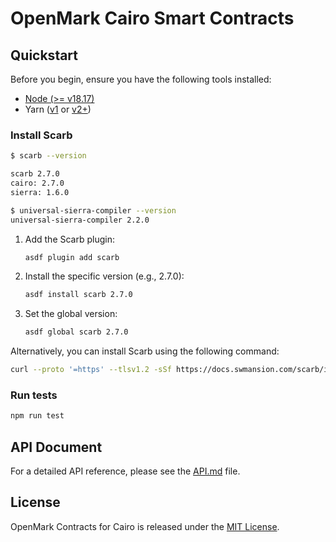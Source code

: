 # OpenMark Cairo Smart Contracts

## Quickstart

Before you begin, ensure you have the following tools installed:

- [Node (>= v18.17)](https://nodejs.org/en/download/)
- Yarn ([v1](https://classic.yarnpkg.com/en/docs/install/) or [v2+](https://yarnpkg.com/getting-started/install))

### Install Scarb

```sh
$ scarb --version

scarb 2.7.0
cairo: 2.7.0
sierra: 1.6.0

$ universal-sierra-compiler --version
universal-sierra-compiler 2.2.0
```

1. Add the Scarb plugin:

    ```bash
    asdf plugin add scarb
    ```

2. Install the specific version (e.g., 2.7.0):

    ```bash
    asdf install scarb 2.7.0
    ```

3. Set the global version:

    ```bash
    asdf global scarb 2.7.0
    ```

Alternatively, you can install Scarb using the following command:

```bash
curl --proto '=https' --tlsv1.2 -sSf https://docs.swmansion.com/scarb/install.sh | sh -s -- -v 2.7.0
```

### Run tests

```bash
npm run test
```

## API Document

For a detailed API reference, please see the [API.md](./API.md) file.

## License

OpenMark Contracts for Cairo is released under the [MIT License](LICENSE).
